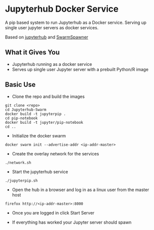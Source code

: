 # Jupyterhub Docker Service

A pip based system to run Jupyterhub as a Docker service.
Serving up single user jupyter servers as docker services.

Based on [jupyterhub](https://github.com/jupyterhub/jupyterhub) and [SwarmSpawner](https://github.com/cassinyio/SwarmSpawner)

## What it Gives You

* Jupyterhub running as a docker service
* Serves up single user Jupyter server with a prebuilt Python/R image  

## Basic Use

* Clone the repo and build the images 

```
git clone <repo>
cd Jupyterhub-Swarm
docker build -t jupyterpip .
cd pip-notebook
docker build -t jupyter/pip-notebook
cd ..
```

* Initialize the docker swarm
```
docker swarm init --advertise-addr <ip-addr-master> 
```

* Create the overlay network for the services
```
./network.sh
```

* Start the jupyterhub service
```
./jupyterpip.sh
```

* Open the hub in a browser and log in as a linux user from the master host
```
firefox http://<ip-addr-master>:8000
```

* Once you are logged in click Start Server

* If everything has worked your Jupyter server should spawn
